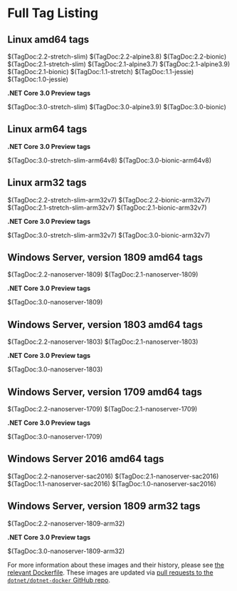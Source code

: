 # Full Tag Listing

## Linux amd64 tags

$(TagDoc:2.2-stretch-slim)
$(TagDoc:2.2-alpine3.8)
$(TagDoc:2.2-bionic)
$(TagDoc:2.1-stretch-slim)
$(TagDoc:2.1-alpine3.7)
$(TagDoc:2.1-alpine3.9)
$(TagDoc:2.1-bionic)
$(TagDoc:1.1-stretch)
$(TagDoc:1.1-jessie)
$(TagDoc:1.0-jessie)

**.NET Core 3.0 Preview tags**

$(TagDoc:3.0-stretch-slim)
$(TagDoc:3.0-alpine3.9)
$(TagDoc:3.0-bionic)

## Linux arm64 tags

**.NET Core 3.0 Preview tags**

$(TagDoc:3.0-stretch-slim-arm64v8)
$(TagDoc:3.0-bionic-arm64v8)

## Linux arm32 tags

$(TagDoc:2.2-stretch-slim-arm32v7)
$(TagDoc:2.2-bionic-arm32v7)
$(TagDoc:2.1-stretch-slim-arm32v7)
$(TagDoc:2.1-bionic-arm32v7)

**.NET Core 3.0 Preview tags**

$(TagDoc:3.0-stretch-slim-arm32v7)
$(TagDoc:3.0-bionic-arm32v7)

## Windows Server, version 1809 amd64 tags

$(TagDoc:2.2-nanoserver-1809)
$(TagDoc:2.1-nanoserver-1809)

**.NET Core 3.0 Preview tags**

$(TagDoc:3.0-nanoserver-1809)

## Windows Server, version 1803 amd64 tags

$(TagDoc:2.2-nanoserver-1803)
$(TagDoc:2.1-nanoserver-1803)

**.NET Core 3.0 Preview tags**

$(TagDoc:3.0-nanoserver-1803)

## Windows Server, version 1709 amd64 tags

$(TagDoc:2.2-nanoserver-1709)
$(TagDoc:2.1-nanoserver-1709)

**.NET Core 3.0 Preview tags**

$(TagDoc:3.0-nanoserver-1709)

## Windows Server 2016 amd64 tags

$(TagDoc:2.2-nanoserver-sac2016)
$(TagDoc:2.1-nanoserver-sac2016)
$(TagDoc:1.1-nanoserver-sac2016)
$(TagDoc:1.0-nanoserver-sac2016)

## Windows Server, version 1809 arm32 tags

$(TagDoc:2.2-nanoserver-1809-arm32)

**.NET Core 3.0 Preview tags**

$(TagDoc:3.0-nanoserver-1809-arm32)

For more information about these images and their history, please see [the relevant Dockerfile](https://github.com/dotnet/dotnet-docker/search?utf8=%E2%9C%93&q=FROM&type=Code). These images are updated via [pull requests to the `dotnet/dotnet-docker` GitHub repo](https://github.com/dotnet/dotnet-docker/pulls).

